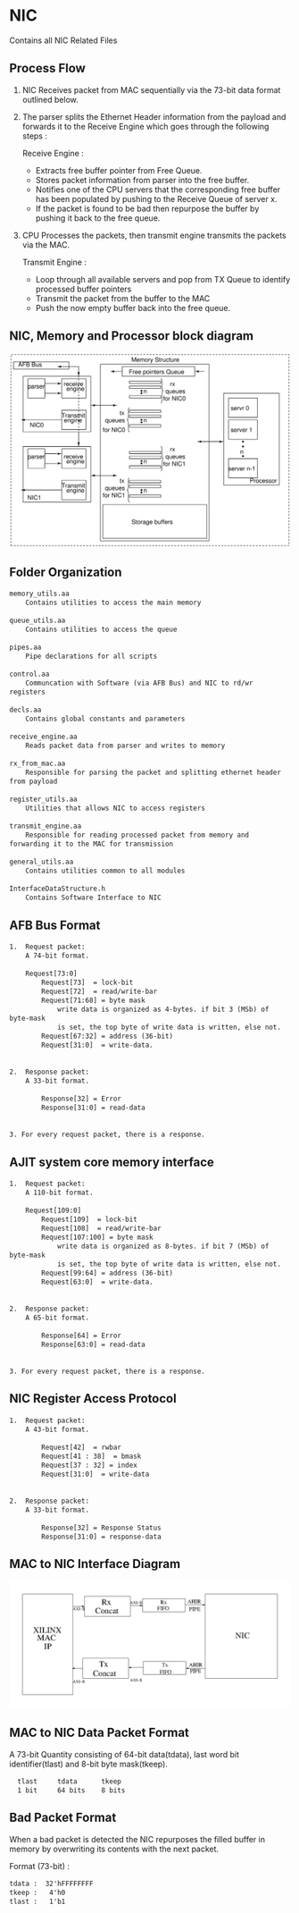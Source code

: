 # NIC

Contains all NIC Related Files

## Process Flow
1. NIC Receives packet from MAC sequentially via the 73-bit data format outlined below.
2. The parser splits the Ethernet Header information from the payload and forwards it to the Receive Engine which goes through the following steps : 

     Receive Engine : 

    * Extracts free buffer pointer from Free Queue.
    * Stores packet information from parser into the free buffer.
    * Notifies one of the CPU servers that the corresponding free buffer has been populated by pushing to the Receive Queue of server x.
   * If the packet is found to be bad then repurpose the buffer by pushing it back to the free queue.


3. CPU Processes the packets, then transmit engine transmits the packets via the MAC.

    Transmit Engine : 

    * Loop through all available servers and pop from TX Queue to identify processed buffer pointers
    * Transmit the packet from the buffer to the MAC
    * Push the now empty buffer back into the free queue.

## NIC, Memory and Processor block diagram
![NIC, Memory and Processor block diagram](https://github.com/ARamachandran2000/AJIT_Ethernet/blob/main/code/NicWithMacIf/Nic/assets/NIC_Memory_Processor_Interfaces.png)


## Folder Organization
```
memory_utils.aa
	Contains utilities to access the main memory

queue_utils.aa
	Contains utilities to access the queue

pipes.aa
	Pipe declarations for all scripts

control.aa
    Communcation with Software (via AFB Bus) and NIC to rd/wr registers

decls.aa
	Contains global constants and parameters

receive_engine.aa
	Reads packet data from parser and writes to memory

rx_from_mac.aa
	Responsible for parsing the packet and splitting ethernet header from payload

register_utils.aa
	Utilities that allows NIC to access registers

transmit_engine.aa
	Responsible for reading processed packet from memory and forwarding it to the MAC for transmission

general_utils.aa
   	Contains utilities common to all modules

InterfaceDataStructure.h
	Contains Software Interface to NIC
```

## AFB Bus Format
```
1.  Request packet:
	A 74-bit format.
	
	Request[73:0]
		Request[73]  = lock-bit
		Request[72]  = read/write-bar 
		Request[71:68] = byte mask
			write data is organized as 4-bytes. if bit 3 (MSb) of byte-mask
			is set, the top byte of write data is written, else not.
		Request[67:32] = address (36-bit)
		Request[31:0]  = write-data.

	
2.  Response packet:
	A 33-bit format.

		Response[32] = Error
		Response[31:0] = read-data


3. For every request packet, there is a response.
```
## AJIT system core memory interface 
```
1.  Request packet:
	A 110-bit format.
	
	Request[109:0]
		Request[109]  = lock-bit
		Request[108]  = read/write-bar 
		Request[107:100] = byte mask
			write data is organized as 8-bytes. if bit 7 (MSb) of byte-mask
			is set, the top byte of write data is written, else not.
		Request[99:64] = address (36-bit)
		Request[63:0]  = write-data.

	
2.  Response packet:
	A 65-bit format.

		Response[64] = Error
		Response[63:0] = read-data


3. For every request packet, there is a response.
```

## NIC Register Access Protocol
```
1.  Request packet:
	A 43-bit format.

		Request[42]  = rwbar
		Request[41 : 38]  = bmask 
		Request[37 : 32] = index
		Request[31:0]  = write-data

	
2.  Response packet:
	A 33-bit format.

		Response[32] = Response Status
		Response[31:0] = response-data

```
## MAC to NIC Interface Diagram

![MAC to NIC Interface](https://github.com/ARamachandran2000/AJIT_Ethernet/blob/main/code/NicWithMacIf/Nic/assets/macIf.png)

## MAC to NIC Data Packet Format
A 73-bit Quantity consisting of  64-bit data(tdata), last word bit identifier(tlast) and 8-bit byte mask(tkeep).
```
  tlast     tdata      tkeep
  1 bit     64 bits    8 bits
```

## Bad Packet Format
When a bad packet is detected the NIC repurposes the filled buffer in memory by overwriting its contents with the next packet.

Format (73-bit) : 
```
tdata :  32'hFFFFFFFF
tkeep :   4'h0
tlast :   1'b1
```





